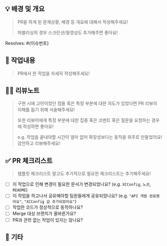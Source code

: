 ## 💡 배경 및 개요

> PR을 하게 된 문제상황, 배경 등 개요에 대해서 작성해주세요!
>
> 퍼블리싱의 경우 스크린샷/동영상도 추가해주면 좋아요!

Resolves: #{이슈번호}

## 📃 작업내용

> PR에서 한 작업을 자세히 작성해주세요!

## 🙋‍♂️ 리뷰노트

> 구현 시에 고민이었던 점들 혹은 특정 부분에 대한 의도가 있었다면 PR 리뷰의 이해를 돕기 위해 서술해주세요!
>
> 또한 리뷰어에게 특정 부분에 대한 집중 혹은 코멘트 혹은 질문을 요청하는 경우에 작성하면 좋아요!
>
> e.g. 작업을 끝내야할 시간이 얼마 없어 확장성보다는 동작을 위주로 만들었어요! 감안하고 리뷰해주세요!

## ✅ PR 체크리스트

> 템플릿 체크리스트 말고도 추가적으로 필요한 체크리스트는 추가해주세요!

- [ ] 이 작업으로 인해 변경이 필요한 문서가 변경되었나요? (e.g. `XCConfig`, `노션`, `README`)
- [ ] 이 작업을 하고나서 공유해야할 팀원들에게 공유되었나요? (e.g. `"API 개발 완료됐어요"`, `"XCConfig 값 추가되었어요"`)
- [ ] 작업한 코드가 정상적으로 동작하나요?
- [ ] Merge 대상 브랜치가 올바른가요?
- [ ] PR과 관련 없는 작업이 있지는 않나요?

## 🎸 기타
